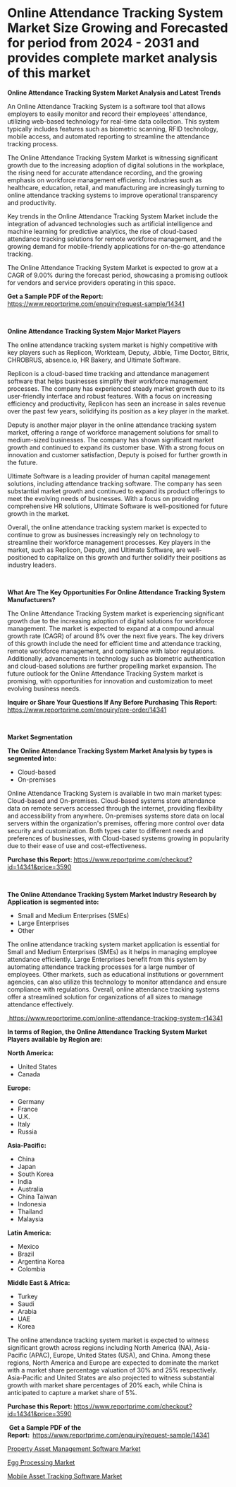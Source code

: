 <p><h1>Online Attendance Tracking System Market Size Growing and Forecasted for period from 2024 - 2031 and provides complete market analysis of this market</h1></p><p><strong>Online Attendance Tracking System Market Analysis and Latest Trends</strong></p>
<p><p>An Online Attendance Tracking System is a software tool that allows employers to easily monitor and record their employees' attendance, utilizing web-based technology for real-time data collection. This system typically includes features such as biometric scanning, RFID technology, mobile access, and automated reporting to streamline the attendance tracking process.</p><p>The Online Attendance Tracking System Market is witnessing significant growth due to the increasing adoption of digital solutions in the workplace, the rising need for accurate attendance recording, and the growing emphasis on workforce management efficiency. Industries such as healthcare, education, retail, and manufacturing are increasingly turning to online attendance tracking systems to improve operational transparency and productivity.</p><p>Key trends in the Online Attendance Tracking System Market include the integration of advanced technologies such as artificial intelligence and machine learning for predictive analytics, the rise of cloud-based attendance tracking solutions for remote workforce management, and the growing demand for mobile-friendly applications for on-the-go attendance tracking.</p><p>The Online Attendance Tracking System Market is expected to grow at a CAGR of 9.00% during the forecast period, showcasing a promising outlook for vendors and service providers operating in this space.</p></p>
<p><strong>Get a Sample PDF of the Report:&nbsp;</strong> <a href="https://www.reportprime.com/enquiry/request-sample/14341">https://www.reportprime.com/enquiry/request-sample/14341</a></p>
<p>&nbsp;</p>
<p><strong>Online Attendance Tracking System Major Market Players</strong></p>
<p><p>The online attendance tracking system market is highly competitive with key players such as Replicon, Workteam, Deputy, Jibble, Time Doctor, Bitrix, CHROBRUS, absence.io, HR Bakery, and Ultimate Software.</p><p>Replicon is a cloud-based time tracking and attendance management software that helps businesses simplify their workforce management processes. The company has experienced steady market growth due to its user-friendly interface and robust features. With a focus on increasing efficiency and productivity, Replicon has seen an increase in sales revenue over the past few years, solidifying its position as a key player in the market.</p><p>Deputy is another major player in the online attendance tracking system market, offering a range of workforce management solutions for small to medium-sized businesses. The company has shown significant market growth and continued to expand its customer base. With a strong focus on innovation and customer satisfaction, Deputy is poised for further growth in the future.</p><p>Ultimate Software is a leading provider of human capital management solutions, including attendance tracking software. The company has seen substantial market growth and continued to expand its product offerings to meet the evolving needs of businesses. With a focus on providing comprehensive HR solutions, Ultimate Software is well-positioned for future growth in the market.</p><p>Overall, the online attendance tracking system market is expected to continue to grow as businesses increasingly rely on technology to streamline their workforce management processes. Key players in the market, such as Replicon, Deputy, and Ultimate Software, are well-positioned to capitalize on this growth and further solidify their positions as industry leaders.</p></p>
<p>&nbsp;</p>
<p><strong>What Are The Key Opportunities For Online Attendance Tracking System Manufacturers?</strong></p>
<p><p>The Online Attendance Tracking System market is experiencing significant growth due to the increasing adoption of digital solutions for workforce management. The market is expected to expand at a compound annual growth rate (CAGR) of around 8% over the next five years. The key drivers of this growth include the need for efficient time and attendance tracking, remote workforce management, and compliance with labor regulations. Additionally, advancements in technology such as biometric authentication and cloud-based solutions are further propelling market expansion. The future outlook for the Online Attendance Tracking System market is promising, with opportunities for innovation and customization to meet evolving business needs.</p></p>
<p><strong>Inquire or Share Your Questions If Any Before Purchasing This Report:</strong> <a href="https://www.reportprime.com/enquiry/pre-order/14341">https://www.reportprime.com/enquiry/pre-order/14341</a></p>
<p>&nbsp;</p>
<p><strong>Market Segmentation</strong></p>
<p><strong>The Online Attendance Tracking System Market Analysis by types is segmented into:</strong></p>
<p><ul><li>Cloud-based</li><li>On-premises</li></ul></p>
<p><p>Online Attendance Tracking System is available in two main market types: Cloud-based and On-premises. Cloud-based systems store attendance data on remote servers accessed through the internet, providing flexibility and accessibility from anywhere. On-premises systems store data on local servers within the organization's premises, offering more control over data security and customization. Both types cater to different needs and preferences of businesses, with Cloud-based systems growing in popularity due to their ease of use and cost-effectiveness.</p></p>
<p><strong>Purchase this Report:&nbsp;</strong><a href="https://www.reportprime.com/checkout?id=14341&price=3590">https://www.reportprime.com/checkout?id=14341&price=3590</a></p>
<p>&nbsp;</p>
<p><strong>The Online Attendance Tracking System Market Industry Research by Application is segmented into:</strong></p>
<p><ul><li>Small and Medium Enterprises (SMEs)</li><li>Large Enterprises</li><li>Other</li></ul></p>
<p><p>The online attendance tracking system market application is essential for Small and Medium Enterprises (SMEs) as it helps in managing employee attendance efficiently. Large Enterprises benefit from this system by automating attendance tracking processes for a large number of employees. Other markets, such as educational institutions or government agencies, can also utilize this technology to monitor attendance and ensure compliance with regulations. Overall, online attendance tracking systems offer a streamlined solution for organizations of all sizes to manage attendance effectively.</p></p>
<p><a href="https://www.reportprime.com/online-attendance-tracking-system-r14341">&nbsp;https://www.reportprime.com/online-attendance-tracking-system-r14341</a></p>
<p><strong>In terms of Region, the Online Attendance Tracking System Market Players available by Region are:</strong></p>
<p>
    <p> <strong> North America: </strong>
        <ul>
            <li>United States</li>
            <li>Canada</li>
        </ul>
        </p> 
    <p> <strong> Europe: </strong>
        <ul>
            <li>Germany</li>
            <li>France</li>
            <li>U.K.</li>
            <li>Italy</li>
            <li>Russia</li>
        </ul>
        </p> 
    <p> <strong> Asia-Pacific: </strong>
        <ul>
            <li>China</li>
            <li>Japan</li>
            <li>South Korea</li>
            <li>India</li>
            <li>Australia</li>
            <li>China Taiwan</li>
            <li>Indonesia</li>
            <li>Thailand</li>
            <li>Malaysia</li>
        </ul>
        </p> 
    <p> <strong> Latin America: </strong>
        <ul>
            <li>Mexico</li>
            <li>Brazil</li>
            <li>Argentina Korea</li>
            <li>Colombia</li>
        </ul>
        </p> 
    <p> <strong> Middle East & Africa: </strong>
        <ul>
            <li>Turkey</li>
            <li>Saudi</li>
            <li>Arabia</li>
            <li>UAE</li>
            <li>Korea</li>
        </ul>
    </p>
    </p>
<p><p>The online attendance tracking system market is expected to witness significant growth across regions including North America (NA), Asia-Pacific (APAC), Europe, United States (USA), and China. Among these regions, North America and Europe are expected to dominate the market with a market share percentage valuation of 30% and 25% respectively. Asia-Pacific and United States are also projected to witness substantial growth with market share percentages of 20% each, while China is anticipated to capture a market share of 5%.</p></p>
<p><strong>Purchase this Report: </strong><a href="https://www.reportprime.com/checkout?id=14341&price=3590">https://www.reportprime.com/checkout?id=14341&price=3590</a></p>
<p>&nbsp;<strong>Get a Sample PDF of the Report:&nbsp;&nbsp;</strong><a href="https://www.reportprime.com/enquiry/request-sample/14341">https://www.reportprime.com/enquiry/request-sample/14341</a></p>
<p><strong></strong></p>
<p><p><a href="https://github.com/nicoletavirag/Market-Research-Report-List-4/blob/main/property-asset-management-software-market.md">Property Asset Management Software Market</a></p><p><a href="https://issuu.com/reportprime-2/docs/egg-processing-market-size-2030.pptx">Egg Processing Market</a></p><p><a href="https://github.com/janetchuadff364/Market-Research-Report-List-1/blob/main/mobile-asset-tracking-software-market.md">Mobile Asset Tracking Software Market</a></p></p>